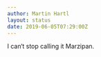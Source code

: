 ```yaml
---
author: Martin Hartl
layout: status
date: 2019-06-05T07:29:00Z
---
```

I can‘t stop calling it Marzipan.